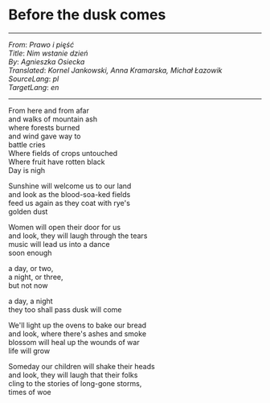 # Before the dusk comes

---
_From_: _Prawo i pięść_  
_Title_: _Nim wstanie dzień_  
_By_: _Agnieszka Osiecka_  
_Translated_: _Kornel Jankowski, Anna Kramarska, Michał Łazowik_  
_SourceLang_: _pl_  
_TargetLang_: _en_

---

From here and from afar  
and walks of mountain ash  
where forests burned  
and wind gave way to  
battle cries  
Where fields of crops untouched  
Where fruit have rotten black  
Day is nigh  

Sunshine will welcome us to our land  
and look as the blood-soa-ked fields  
feed us again as they coat with rye's  
golden dust  

Women will open their door for us  
and look, they will laugh through the tears  
music will lead us into a dance  
soon enough  

a day, or two,   
a night, or three,  
but not now

a day, a night  
they too shall pass 
dusk will come 

We'll light up the ovens to bake our bread  
and look, where there's ashes and smoke  
blossom will heal up the wounds of war   
life will grow   

Someday our children will shake their heads  
and look, they will laugh that their folks  
cling to the stories of long-gone storms,  
times of woe
